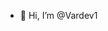 - 👋 Hi, I’m @Vardev1
<!---
Vardev1/Vardev1 is a ✨ special ✨ repository because its `README.md` (this file) appears on your GitHub profile.
You can click the Preview link to take a look at your changes.
--->
